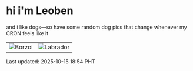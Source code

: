 # hi i'm Leoben

and i like dogs—so have some random dog pics that change whenever my CRON feels like it

|  |  |
|--------|----------|
| ![Borzoi](https://random-dog-vercel.vercel.app/api/random-borzoi?v=1760525654) | ![Labrador](https://random-dog-vercel.vercel.app/api/random-labrador?v=1760525654) |

Last updated: 2025-10-15 18:54 PHT
